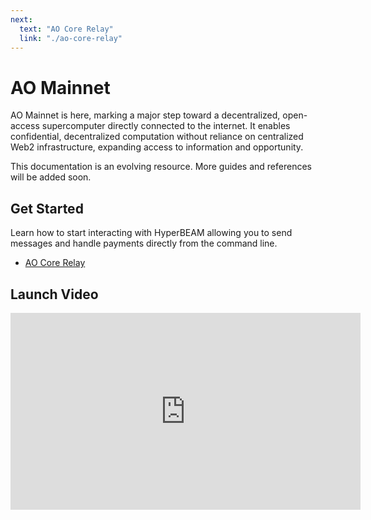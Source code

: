 ```yaml
---
next:
  text: "AO Core Relay"
  link: "./ao-core-relay"
---
```


# AO Mainnet

AO Mainnet is here, marking a major step toward a decentralized, open-access supercomputer directly connected to the internet. It enables confidential, decentralized computation without reliance on centralized Web2 infrastructure, expanding access to information and opportunity.

This documentation is an evolving resource. More guides and references will be added soon.

## Get Started

Learn how to start interacting with HyperBEAM allowing you to send messages and handle payments directly from the command line.

- [AO Core Relay](ao-core-relay)

## Launch Video

<iframe width="560" height="315" src="https://www.youtube.com/embed/3LxPt0EuFvU?si=Uf7QtUgj5twWJtNd" title="YouTube video player" frameborder="0" allow="accelerometer; autoplay; clipboard-write; encrypted-media; gyroscope; picture-in-picture; web-share" referrerpolicy="strict-origin-when-cross-origin" allowfullscreen></iframe>
